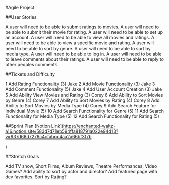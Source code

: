 #Agile Project

##User Stories

A user will need to be able to submit ratings to movies.
A user will need to be able to submit their movie for rating.
A user will need to be able to set up an account.
A user will need to be able to view all movies and ratings.
A user will need to be able to view a specific movie and rating.
A user will need to be able to sort by genre.
A user will need to be able to sort by media type.
A user will need to be able to log in.
A user will need to be able to leave comments about their ratings.
A user will need to be able to reply to other peoples comments.

##Tickets and Difficulty

1 Add Rating Functionality (3) Jake
2 Add Movie Functionality (3) Jake
3 Add Comment Functionality (5) Jake
4 Add User Account Creation (3) Jake
5 Add Ability View Movies and Rating (3) Corey
6 Add Ability to Sort Movies by Genre (4) Corey
7 Add Ability to Sort Movies by Rating (4) Corey
8 Add Ability to Sort Movies by Media Type (4) Corey
9 Add Search Feature for Individual Movie (5)
10 Add Search Functionality for Genre (5)
11 Add Search Functionality for Media Type (5)
12 Add Search Functionality for Rating (5)

##Sprint Plan
[Notion Link](https://enchanted-waltz-a16.notion.site/583d7d71eb594ffa818791a022e94d13?v=937d66d7276c4cfabcc4aa2a66bf3f7b

)

##Stretch Goals

Add TV show, Short Films, Album Reviews, Theatre Performances, Video Games?
Add ability to sort by actor and director?
Add featured page with dev favorites.
Sort by Rating?